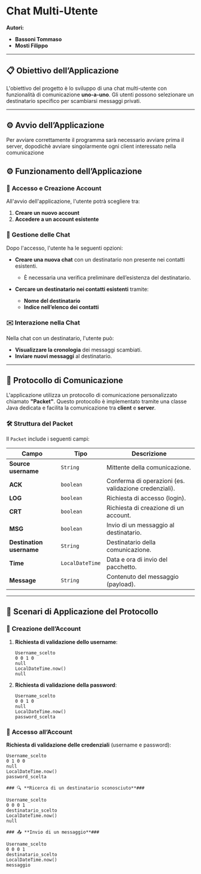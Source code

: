 # **Chat Multi-Utente**

**Autori:**  
- **Bassoni Tommaso**  
- **Mosti Filippo**  

---

## 📋 **Obiettivo dell’Applicazione**

L'obiettivo del progetto è lo sviluppo di una chat multi-utente con funzionalità di comunicazione **uno-a-uno**. Gli utenti possono selezionare un destinatario specifico per scambiarsi messaggi privati.

---

## ⚙️ **Avvio dell’Applicazione**
Per avviare correttamente il programma sarà necessario avviare prima il server, dopodichè avviare singolarmente ogni client interessato nella comunicazione

## ⚙️ **Funzionamento dell’Applicazione**

### 🔐 **Accesso e Creazione Account**

All'avvio dell'applicazione, l'utente potrà scegliere tra:

1. **Creare un nuovo account**  
2. **Accedere a un account esistente**

### 💬 **Gestione delle Chat**

Dopo l'accesso, l'utente ha le seguenti opzioni:

- **Creare una nuova chat** con un destinatario non presente nei contatti esistenti.  
  - È necessaria una verifica preliminare dell’esistenza del destinatario.  

- **Cercare un destinatario nei contatti esistenti** tramite:  
  - **Nome del destinatario**  
  - **Indice nell’elenco dei contatti**

### ✉️ **Interazione nella Chat**

Nella chat con un destinatario, l'utente può:

- **Visualizzare la cronologia** dei messaggi scambiati.  
- **Inviare nuovi messaggi** al destinatario.

---

## 📡 **Protocollo di Comunicazione**

L'applicazione utilizza un protocollo di comunicazione personalizzato chiamato **"Packet"**. Questo protocollo è implementato tramite una classe Java dedicata e facilita la comunicazione tra **client** e **server**.

### 🛠️ **Struttura del Packet**

Il `Packet` include i seguenti campi:

| **Campo**              | **Tipo**           | **Descrizione**                                                          |
|-------------------------|--------------------|--------------------------------------------------------------------------|
| **Source username**     | `String`           | Mittente della comunicazione.                                            |
| **ACK**                 | `boolean`          | Conferma di operazioni (es. validazione credenziali).                    |
| **LOG**                 | `boolean`          | Richiesta di accesso (login).                                            |
| **CRT**                 | `boolean`          | Richiesta di creazione di un account.                                    |
| **MSG**                 | `boolean`          | Invio di un messaggio al destinatario.                                   |
| **Destination username**| `String`           | Destinatario della comunicazione.                                        |
| **Time**                | `LocalDateTime`    | Data e ora di invio del pacchetto.                                       |
| **Message**             | `String`           | Contenuto del messaggio (payload).                                       |

---

## 🔎 **Scenari di Applicazione del Protocollo**

### 📌 **Creazione dell’Account**

1. **Richiesta di validazione dello username**:  
    ```plaintext
    Username_scelto
    0 0 1 0
    null
    LocalDateTime.now()
    null
    ```

2. **Richiesta di validazione della password**:  
    ```plaintext
    Username_scelto
    0 0 1 0
    null
    LocalDateTime.now()
    password_scelta
    ```

### 🔐 **Accesso all’Account**

**Richiesta di validazione delle credenziali** (username e password):  
```plaintext
Username_scelto
0 1 0 0
null
LocalDateTime.now()
password_scelta

### 🔍 **Ricerca di un destinatario sconosciuto**###

Username_scelto
0 0 0 1
destinatario_scelto
LocalDateTime.now()
null

### 📤 **Invio di un messaggio**###

Username_scelto
0 0 0 1
destinatario_scelto
LocalDateTime.now()
messaggio


